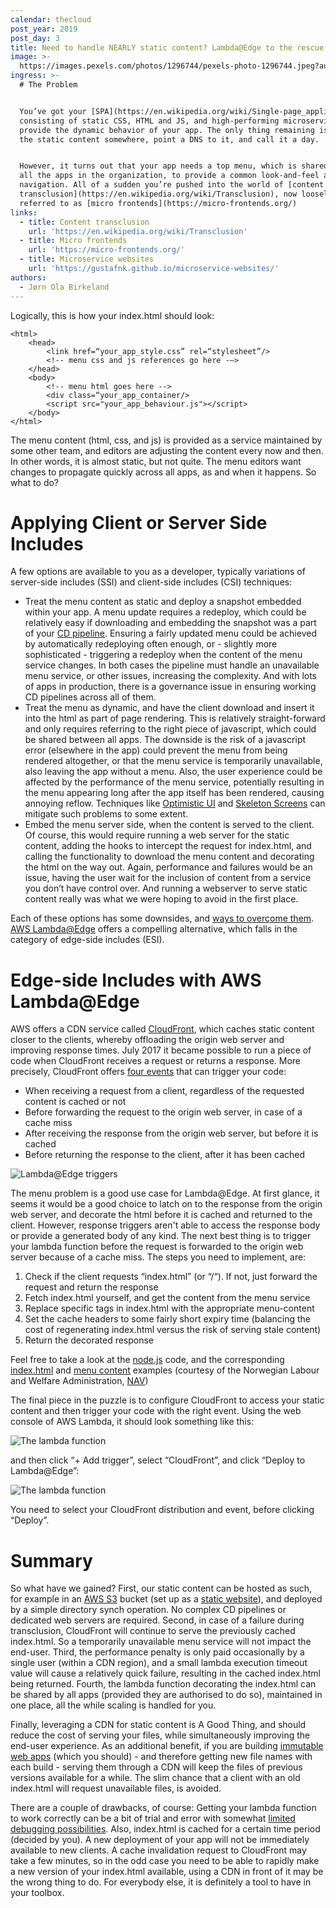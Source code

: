 ```yaml
---
calendar: thecloud
post_year: 2019
post_day: 3
title: Need to handle NEARLY static content? Lambda@Edge to the rescue
image: >-
  https://images.pexels.com/photos/1296744/pexels-photo-1296744.jpeg?auto=compress&cs=tinysrgb&dpr=2&h=750&w=1260
ingress: >-
  # The Problem


  You’ve got your [SPA](https://en.wikipedia.org/wiki/Single-page_application),
  consisting of static CSS, HTML and JS, and high-performing microservices to
  provide the dynamic behavior of your app. The only thing remaining is hosting
  the static content somewhere, point a DNS to it, and call it a day. 


  However, it turns out that your app needs a top menu, which is shared between
  all the apps in the organization, to provide a common look-and-feel and
  navigation. All of a sudden you’re pushed into the world of [content
  transclusion](https://en.wikipedia.org/wiki/Transclusion), now loosely
  referred to as [micro frontends](https://micro-frontends.org/)
links:
  - title: Content transclusion
    url: 'https://en.wikipedia.org/wiki/Transclusion'
  - title: Micro frontends
    url: 'https://micro-frontends.org/'
  - title: Microservice websites
    url: 'https://gustafnk.github.io/microservice-websites/'
authors:
  - Jørn Ola Birkeland
---
```

Logically, this is how your index.html should look:

```
<html>
	<head>
		<link href=“your_app_style.css” rel=“stylesheet”/>
		<!-- menu css and js references go here -—>
	</head>
	<body>
		<!-- menu html goes here -->
		<div class=“your_app_container/>
		<script src="your_app_behaviour.js"></script>
	</body>
</html>	
```

The menu content (html, css, and js) is provided as a service maintained by some other team, and editors are adjusting the content every now and then. In other words, it is almost static, but not quite. The menu editors want changes to propagate quickly across all apps, as and when it happens. So what to do?

# Applying Client or Server Side Includes

A few options are available to you as a developer, typically variations of server-side includes (SSI) and client-side includes (CSI) techniques:

* Treat the menu content as static and deploy a snapshot embedded within your app. A menu update requires a redeploy, which could be relatively easy if downloading and embedding the snapshot was a part of your [CD pipeline](https://semaphoreci.com/blog/cicd-pipeline). Ensuring a fairly updated menu could be achieved by automatically redeploying often enough, or - slightly more sophisticated - triggering a redeploy when the content of the menu service changes. In both cases the pipeline must handle an unavailable menu service, or other issues, increasing the complexity. And with lots of apps in production, there is a governance issue in ensuring working CD pipelines across all of them. 
* Treat the menu as dynamic, and have the client download and insert it into the html as part of page rendering. This is relatively straight-forward and only requires referring to the right piece of javascript, which could be shared between all apps. The downside is the risk of a javascript error (elsewhere in the app) could prevent the menu from being rendered altogether, or that the menu service is temporarily unavailable, also leaving the app without a menu. Also, the user experience could be affected by the performance of the menu service, potentially resulting in the menu appearing long after the app itself has been rendered, causing annoying reflow. Techniques like [Optimistic UI](https://medium.com/distant-horizons/using-optimistic-ui-to-delight-your-users-ac819a81d59a) and [Skeleton Screens](https://uxdesign.cc/what-you-should-know-about-skeleton-screens-a820c45a571a) can mitigate such problems to some extent. 
* Embed the menu server side, when the content is served to the client. Of course, this would require running a web server for the static content, adding the hooks to intercept the request for index.html, and calling the functionality to download the menu content and decorating the html on the way out. Again, performance and failures would be an issue, having the user wait for the inclusion of content from a service you don’t have control over. And running a webserver to serve static content really was what we were hoping to avoid in the first place. 

Each of these options has some downsides, and [ways to overcome them](https://gustafnk.github.io/microservice-websites/). [AWS Lambda@Edge](https://aws.amazon.com/lambda/edge/) offers a compelling alternative, which falls in the category of edge-side includes (ESI). 

# Edge-side Includes with AWS Lambda@Edge

AWS offers a CDN service called [CloudFront](https://aws.amazon.com/cloudfront/), which caches static content closer to the clients, whereby offloading the origin web server and improving response times. July 2017 it became possible to run a piece of code when CloudFront receives a request or returns a response. More precisely, CloudFront offers [four events](https://docs.aws.amazon.com/AmazonCloudFront/latest/DeveloperGuide/lambda-cloudfront-trigger-events.html) that can trigger your code:

* When receiving a request from a client, regardless of the requested content is cached or not
* Before forwarding the request to the origin web server, in case of a cache miss
* After receiving the response from the origin web server, but before it is cached
* Before returning the response to the client, after it has been cached

![Lambda@Edge triggers](https://docs.aws.amazon.com/lambda/latest/dg/images/cloudfront-events-that-trigger-lambda-functions.png)

The menu problem is a good use case for Lambda@Edge. At first glance, it seems it would be a good choice to latch on to the response from the origin web server, and decorate the html before it is cached and returned to the client. However, response triggers aren't able to access the response body or provide a generated body of any kind. The next best thing is to trigger your lambda function before the request is forwarded to the origin web server because of a cache miss. The steps you need to implement, are:

1. Check if the client requests “index.html” (or “/“). If not, just forward the request and return the response
2. Fetch index.html yourself, and get the content from the menu service
3. Replace specific tags in index.html with the appropriate menu-content
4. Set the cache headers to some fairly short expiry time (balancing the cost of regenerating index.html versus the risk of serving stale content)
5. Return the decorated response

Feel free to take a look at the [node.js](https://github.com/jorn-ola/xmas-serverless-micro-frontend/blob/master/index.js) code, and the corresponding [index.html](https://github.com/jorn-ola/xmas-serverless-micro-frontend/blob/master/index.html) and [menu content](https://github.com/jorn-ola/xmas-serverless-micro-frontend/blob/master/menu.html) examples (courtesy of the Norwegian Labour and Welfare Administration, [NAV](https://www.nav.no/))

The final piece in the puzzle is to configure CloudFront to access your static content and then trigger your code with the right event. Using the web console of AWS Lambda, it should look something like this:

![The lambda function](https://i.ibb.co/6b0Rf9H/Screenshot-2019-11-23-at-15-50-21.png)

and then click “+ Add trigger”, select “CloudFront”, and click “Deploy to Lambda@Edge”:

![The lambda function](https://i.ibb.co/BcwjrYw/Screenshot-2019-11-23-at-15-41-12.png)

You need to select your CloudFront distribution and event, before clicking “Deploy”.

# Summary

So what have we gained? First, our static content can be hosted as such, for example in an [AWS S3](https://aws.amazon.com/s3/) bucket (set up as a [static website](https://docs.aws.amazon.com/AmazonS3/latest/dev/WebsiteHosting.html)), and deployed by a simple directory synch operation. No complex CD pipelines or dedicated web servers are required. Second, in case of a failure during transclusion, CloudFront will continue to serve the previously cached index.html. So a temporarily unavailable menu service will not impact the end-user. Third, the performance penalty is only paid occasionally by a single user (within a CDN region), and a small lambda execution timeout value will cause a relatively quick failure, resulting in the cached index.html being returned. Fourth, the lambda function decorating the index.html can be shared by all apps (provided they are authorised to do so), maintained in one place, all the while scaling is handled for you. 

Finally, leveraging a CDN for static content is A Good Thing, and should reduce the cost of serving your files, while simultaneously improving the end-user experience. As an additional benefit, if you are building [immutable web apps](https://immutablewebapps.org/) (which you should) - and therefore getting new file names with each build - serving them through a CDN will keep the files of previous versions available for a while. The slim chance that a client with an old index.html will request unavailable files, is avoided. 

There are a couple of drawbacks, of course: Getting your lambda function to work correctly can be a bit of trial and error with somewhat [limited debugging possibilities](https://docs.aws.amazon.com/AmazonCloudFront/latest/DeveloperGuide/lambda-edge-testing-debugging.html). Also, index.html is cached for a certain time period (decided by you). A new deployment of your app will not be immediately available to new clients. A cache invalidation request to CloudFront may take a few minutes, so in the odd case you need to be able to rapidly make a new version of your index.html available, using a CDN in front of it may be the wrong thing to do. For everybody else, it is definitely a tool to have in your toolbox.

